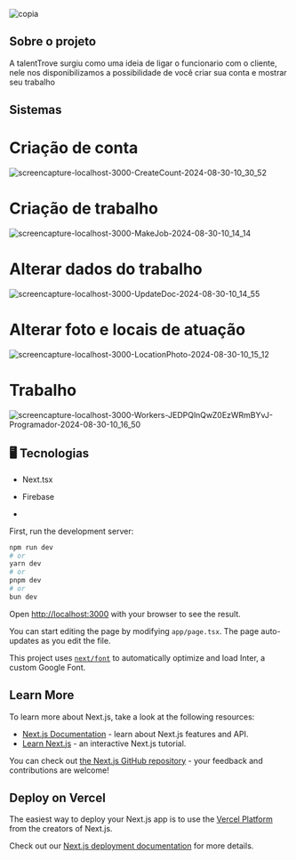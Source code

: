
![copia](https://github.com/user-attachments/assets/4e9c90ff-ce8d-48f8-a8e5-aa52fbf4bb7b)

## Sobre o projeto
A talentTrove surgiu como uma ideia de ligar o funcionario com o cliente, nele nos disponibilizamos a possibilidade de você criar sua conta e mostrar seu trabalho

## Sistemas 
# Criação de conta 
![screencapture-localhost-3000-CreateCount-2024-08-30-10_30_52](https://github.com/user-attachments/assets/b3108be6-5518-486f-9dba-eff039de9c0b)

# Criação de trabalho 
![screencapture-localhost-3000-MakeJob-2024-08-30-10_14_14](https://github.com/user-attachments/assets/8f324148-6b29-4cd7-bb2c-2a1a5840877a)

# Alterar dados do trabalho
![screencapture-localhost-3000-UpdateDoc-2024-08-30-10_14_55](https://github.com/user-attachments/assets/04b408a3-7058-4340-bed1-bf9b83576245)

# Alterar foto e locais de atuação
![screencapture-localhost-3000-LocationPhoto-2024-08-30-10_15_12](https://github.com/user-attachments/assets/340390d8-ef18-4a09-9d46-11c5d77edc27)

# Trabalho 
![screencapture-localhost-3000-Workers-JEDPQlnQwZ0EzWRmBYvJ-Programador-2024-08-30-10_16_50](https://github.com/user-attachments/assets/879dcc59-8b98-419c-a0d6-bfce8495a776)


## 🖥️ Tecnologias 
- Next.tsx
- Firebase

- 
First, run the development server:

```bash
npm run dev
# or
yarn dev
# or
pnpm dev
# or
bun dev
```

Open [http://localhost:3000](http://localhost:3000) with your browser to see the result.

You can start editing the page by modifying `app/page.tsx`. The page auto-updates as you edit the file.

This project uses [`next/font`](https://nextjs.org/docs/basic-features/font-optimization) to automatically optimize and load Inter, a custom Google Font.

## Learn More

To learn more about Next.js, take a look at the following resources:

- [Next.js Documentation](https://nextjs.org/docs) - learn about Next.js features and API.
- [Learn Next.js](https://nextjs.org/learn) - an interactive Next.js tutorial.

You can check out [the Next.js GitHub repository](https://github.com/vercel/next.js/) - your feedback and contributions are welcome!

## Deploy on Vercel

The easiest way to deploy your Next.js app is to use the [Vercel Platform](https://vercel.com/new?utm_medium=default-template&filter=next.js&utm_source=create-next-app&utm_campaign=create-next-app-readme) from the creators of Next.js.

Check out our [Next.js deployment documentation](https://nextjs.org/docs/deployment) for more details.
